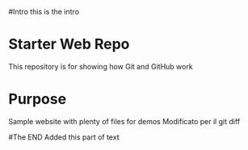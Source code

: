 #Intro
this is the intro

# Starter Web Repo

This repository is for showing how Git and GitHub work

# Purpose

Sample website with plenty of files for demos
Modificato per il git diff

#The END
Added this part of text
